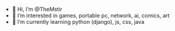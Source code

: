 - 👋 Hi, I’m @TheMstir
- 👀 I’m interested in games, portable pc, network, ai, comics, art
- 🌱 I’m currently learning python (django), js, css, java 

<!---
TheMstir/TheMstir is a ✨ special ✨ repository because its `README.md` (this file) appears on your GitHub profile.
You can click the Preview link to take a look at your changes.
--->
